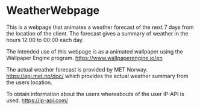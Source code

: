 # WeatherWebpage

This is a webpage that animates a weather forecast of the next 7 days from the location of the client. The forecast gives a summary of weather in the hours 12:00 to 00:00 each day.

The intended use of this webpage is as a animated wallpaper using the Wallpaper Engine program. https://www.wallpaperengine.io/en

The actual weather forecast is provided by MET Norway. https://api.met.no/doc/
which provides the actual weather summary from the users location.

To obtain information about the users whereabouts of the user IP-API is used. https://ip-api.com/ 
